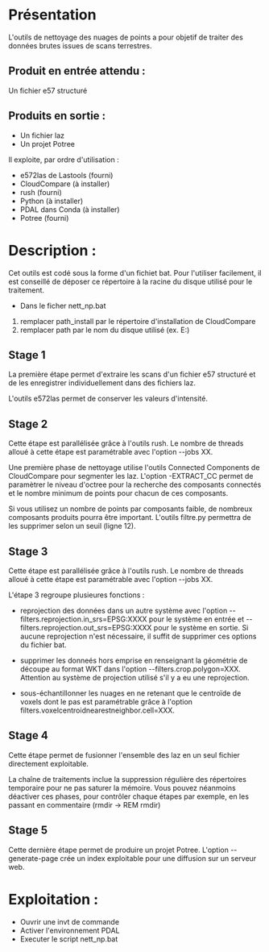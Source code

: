 # Présentation

L'outils de nettoyage des nuages de points a pour objetif de traiter des données brutes issues de scans terrestres.

## Produit en entrée attendu :

Un fichier e57 structuré

## Produits en sortie :

* Un fichier laz
* Un projet Potree

Il exploite, par ordre d'utilisation :

* e572las de Lastools (fourni)
* CloudCompare (à installer)
* rush (fourni)
* Python (à installer)
* PDAL dans Conda (à installer)
* Potree (fourni)

# Description :

Cet outils est codé sous la forme d'un fichiet bat. Pour l'utiliser facilement, il est conseillé de déposer ce répertoire à la racine du disque utilisé pour le traitement.

* Dans le ficher nett_np.bat
1. remplacer path_install par le répertoire d'installation de CloudCompare
2. remplacer path par le nom du disque utilisé (ex. E:)

## Stage 1

La première étape permet d'extraire les scans d'un fichier e57 structuré et de les enregistrer individuellement dans des fichiers laz. 

L'outils e572las permet de conserver les valeurs d'intensité.

## Stage 2

Cette étape est parallélisée grâce à l'outils rush. Le nombre de threads alloué à cette étape est paramétrable avec l'option --jobs XX.

Une première phase de nettoyage utilise l'outils Connected Components de CloudCompare pour segmenter les laz. L'option -EXTRACT_CC permet de paramètrer le niveau d'octree pour la recherche des composants connectés et le nombre minimum de points pour chacun de ces composants.

Si vous utilisez un nombre de points par composants faible, de nombreux composants produits pourra être important. L'outils filtre.py permettra de les supprimer selon un seuil (ligne 12).

## Stage 3

Cette étape est parallélisée grâce à l'outils rush. Le nombre de threads alloué à cette étape est paramétrable avec l'option --jobs XX.

L'étape 3 regroupe plusieures fonctions :

* reprojection des données dans un autre système avec l'option --filters.reprojection.in_srs=EPSG:XXXX pour le système en entrée et --filters.reprojection.out_srs=EPSG:XXXX pour le système en sortie. Si aucune reprojection n'est nécessaire, il suffit de supprimer ces options du fichier bat.

* supprimer les donneés hors emprise en renseignant la géométrie de découpe au format WKT dans l'option --filters.crop.polygon=XXX. Attention au système de projection utilisé s'il y a eu une reprojection.

* sous-échantillonner les nuages en ne retenant que le centroïde de voxels dont le pas est paramétrable grâce à l'option filters.voxelcentroidnearestneighbor.cell=XXX.

## Stage 4

Cette étape permet de fusionner l'ensemble des laz en un seul fichier directement exploitable.

La chaîne de traitements inclue la suppression régulière des répertoires temporaire pour ne pas saturer la mémoire. Vous pouvez néanmoins déactiver ces phases, pour contrôler chaque étapes par exemple, en les passant en commentaire (rmdir -> REM rmdir)

## Stage 5

Cette dernière étape permet de produire un projet Potree. L'option --generate-page crée un index exploitable pour une diffusion sur un serveur web.

# Exploitation :

* Ouvrir une invt de commande
* Activer l'environnement PDAL
* Executer le script nett_np.bat
